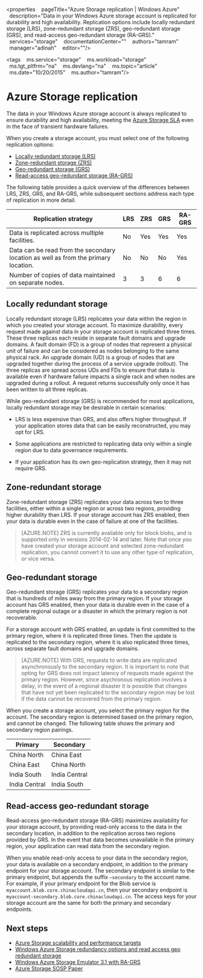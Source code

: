 
<properties 
  pageTitle="Azure Storage replication | Windows Azure" 
  description="Data in your Windows Azure storage account is replicated for durability and high availability. Replication options include locally redundant storage (LRS), zone-redundant storage (ZRS), geo-redundant storage (GRS), and read-access geo-redundant storage (RA-GRS)." 
  services="storage" 
  documentationCenter="" 
  authors="tamram" 
  manager="adinah" 
  editor=""/>

<tags 
  ms.service="storage" 
  ms.workload="storage" 
  ms.tgt_pltfrm="na" 
  ms.devlang="na" 
  ms.topic="article" 
  ms.date="10/20/2015" 
  ms.author="tamram"/>

# Azure Storage replication

The data in your Windows Azure storage account is always replicated to ensure durability and high availability, meeting the [Azure Storage SLA](/support/legal/sla/) even in the face of transient hardware failures.

When you create a storage account, you must select one of the following replication options:  

- [Locally redundant storage (LRS)](#locally-redundant-storage)
- [Zone-redundant storage (ZRS)](#zone-redundant-storage)
- [Geo-redundant storage (GRS)](#geo-redundant-storage)
- [Read-access geo-redundant storage (RA-GRS)](#read-access-geo-redundant-storage)

The following table provides a quick overview of the differences between LRS, ZRS, GRS, and RA-GRS, while subsequent sections address each type of replication in more detail.


|Replication strategy|LRS|ZRS|GRS|RA-GRS
|--------------------|---|---|---|------
|Data is replicated across multiple facilities.|No|Yes|Yes|Yes|
|Data can be read from the secondary location as well as from the primary location.|No|No|No|Yes
|Number of copies of data maintained on separate nodes.|3|3|6|6


## Locally redundant storage

Locally redundant storage (LRS) replicates your data within the region in which you created your storage account. To maximize durability, every request made against data in your storage account is replicated three times. These three replicas each reside in separate fault domains and upgrade domains. A fault domain (FD) is a group of nodes that represent a physical unit of failure and can be considered as nodes belonging to the same physical rack. An upgrade domain (UD) is a group of nodes that are upgraded together during the process of a service upgrade (rollout). The three replicas are spread across UDs and FDs to ensure that data is available even if hardware failure impacts a single rack and when nodes are upgraded during a rollout. A request returns successfully only once it has been written to all three replicas.

While geo-redundant storage (GRS) is recommended for most applications, locally redundant storage may be desirable in certain scenarios:  

- LRS is less expensive than GRS, and also offers higher throughput. If your application stores data that can be easily reconstructed, you may opt for LRS.

- Some applications are restricted to replicating data only within a single region due to data governance requirements.

- If your application has its own geo-replication strategy, then it may not require GRS.


## Zone-redundant storage

Zone-redundant storage (ZRS) replicates your data across two to three facilities, either within a single region or across two regions, providing higher durability than LRS. If your storage account has ZRS enabled, then your data is durable even in the case of failure at one of the facilities.


>[AZURE.NOTE]  ZRS is currently available only for block blobs, and is supported only in versions 2014-02-14 and later. Note that once you have created your storage account and selected zone-redundant replication, you cannot convert it to use any other type of replication, or vice versa.


## Geo-redundant storage

Geo-redundant storage (GRS) replicates your data to a secondary region that is hundreds of miles away from the primary region. If your storage account has GRS enabled, then your data is durable even in the case of a complete regional outage or a disaster in which the primary region is not recoverable.

For a storage account with GRS enabled, an update is first committed to the primary region, where it is replicated three times. Then the update is replicated to the secondary region, where it is also replicated three times, across separate fault domains and upgrade domains.


> [AZURE.NOTE] With GRS, requests to write data are replicated asynchronously to the secondary region. It is important to note that opting for GRS does not impact latency of requests made against the primary region. However, since asychronous replication involves a delay, in the event of a regional disaster it is possible that changes that have not yet been replicated to the secondary region may be lost if the data cannot be recovered from the primary region.

When you create a storage account, you select the primary region for the account. The secondary region is determined based on the primary region, and cannot be changed. The following table shows the primary and secondary region pairings.

|Primary            |Secondary
| ---------------   |----------------
|China North   |China East
|China East   |China North
|India South        |India Central
|India Central      |India South
  

## Read-access geo-redundant storage

Read-access geo-redundant storage (RA-GRS) maximizes availability for your storage account, by providing read-only access to the data in the secondary location, in addition to the replication across two regions provided by GRS. In the event that data becomes unavailable in the primary region, your application can read data from the secondary region.

When you enable read-only access to your data in the secondary region, your data is available on a secondary endpoint, in addition to the primary endpoint for your storage account. The secondary endpoint is similar to the primary endpoint, but appends the suffix `–secondary` to the account name. For example, if your primary endpoint for the Blob service is `myaccount.blob.core.chinacloudapi.cn`, then your secondary endpoint is `myaccount-secondary.blob.core.chinacloudapi.cn`. The access keys for your storage account are the same for both the primary and secondary endpoints.

## Next steps

- [Azure Storage scalability and performance targets](/documentation/articles/storage-scalability-targets)
- [Windows Azure Storage redundancy options and read access geo redundant storage ](http://blogs.msdn.com/b/windowsazurestorage/archive/2013/12/11/introducing-read-access-geo-replicated-storage-ra-grs-for-windows-azure-storage.aspx)  
- [Windows Azure Storage Emulator 3.1 with RA-GRS ](http://blogs.msdn.com/b/windowsazurestorage/archive/2014/05/08/microsoft-azure-storage-emulator-3-1-with-ra-grs.aspx)
- [Azure Storage SOSP Paper](http://blogs.msdn.com/b/windowsazurestorage/archive/2011/11/20/windows-azure-storage-a-highly-available-cloud-storage-service-with-strong-consistency.aspx)  
